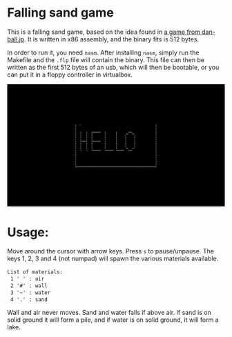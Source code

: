# Falling sand game

This is a falling sand game, based on the idea found in [a game from
dan-ball.jp][1]. It is written in x86 assembly, and the binary fits is 512
bytes.

In order to run it, you need `nasm`. After installing `nasm`, simply run the
Makefile and the `.flp` file will contain the binary. This file can then be
written as the first 512 bytes of an usb, which will then be bootable, or you
can put it in a floppy controller in virtualbox.

<img src="/hello.gif">


# Usage:

Move around the cursor with arrow keys. Press `s` to pause/unpause. The keys 1,
2, 3 and 4 (not numpad) will spawn the various materials available.

    List of materials:
     1 ' ' : air
     2 '#' : wall
     3 '~' : water
     4 '.' : sand

Wall and air never moves. Sand and water falls if above air. If sand is on solid
ground it will form a pile, and if water is on solid ground, it will form a
lake.

 [1]: https://dan-ball.jp/en/javagame/dust/
    
